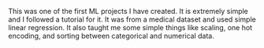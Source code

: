 This was one of the first ML projects I have created. It is extremely simple and I followed a tutorial for it. It was from a medical dataset and used simple linear regression. It also taught me some simple things like scaling, one hot encoding, and sorting between categorical and numerical data.